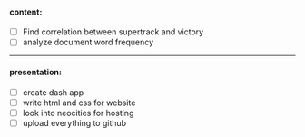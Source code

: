 #### content:
- [ ] Find correlation between supertrack and victory
- [ ] analyze document word frequency
----
#### presentation:
- [ ] create dash app
- [ ] write html and css for website
- [ ] look into neocities for hosting
- [ ] upload everything to github